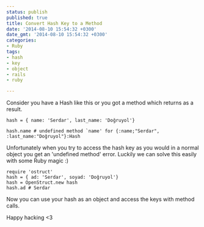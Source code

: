 ```yaml
---
status: publish
published: true
title: Convert Hash Key to a Method
date: '2014-08-10 15:54:32 +0300'
date_gmt: '2014-08-10 15:54:32 +0300'
categories:
- Ruby
tags:
- hash
- key
- object
- rails
- ruby

---
```

Consider you have a Hash like this or you got a method which returns as a result.

    hash = { name: 'Serdar', last_name: 'Doğruyol'}

    hash.name # undefined method `name' for {:name;"Serdar", :last_name:"Doğruyol"}:Hash


Unfortunately when you try to access the hash key as you would in a normal object you get an 'undefined method' error.
Luckily we can solve this easily with some Ruby magic :)

    require 'ostruct'
    hash = { ad: 'Serdar', soyad: 'Doğruyol'}
    hash = OpenStruct.new hash
    hash.ad # Serdar

Now you can use your hash as an object and access the keys with method calls.

Happy hacking &lt;3
